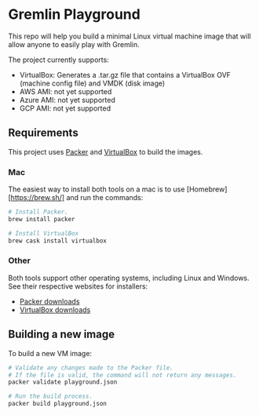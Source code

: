 # Gremlin Playground

This repo will help you build a minimal Linux virtual machine image that will allow anyone to easily play with Gremlin.

The project currently supports:

- VirtualBox: Generates a .tar.gz file that contains a VirtualBox OVF (machine config file) and VMDK (disk image)
- AWS AMI: not yet supported
- Azure AMI: not yet supported
- GCP AMI: not yet supported

## Requirements

This project uses [Packer](https://www.packer.io/) and [VirtualBox](https://www.virtualbox.org/) to build the images.

### Mac

The easiest way to install both tools on a mac is to use [Homebrew][https://brew.sh/] and run the commands:
```bash
# Install Packer.
brew install packer

# Install VirtualBox
brew cask install virtualbox
```

### Other
Both tools support other operating systems, including Linux and Windows. See their respective websites for installers:

- [Packer downloads](https://www.packer.io/downloads)
- [VirtualBox downloads](https://www.virtualbox.org/wiki/Downloads)


## Building a new image

To build a new VM image:

```bash
# Validate any changes made to the Packer file.
# If the file is valid, the command will not return any messages.
packer validate playground.json

# Run the build process.
packer build playground.json
```


